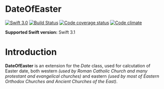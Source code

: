 # DateOfEaster
[![Swift 3.0](https://img.shields.io/badge/Swift-3.1-yellow.svg?style=flat)](https://developer.apple.com/swift/) [![Build Status](https://img.shields.io/travis/loyolny/DateOfEaster/master.svg?style=flat-square)](https://travis-ci.org/loyolny/DateOfEaster) [![Code coverage status](https://img.shields.io/codecov/c/github/loyolny/DateOfEaster.svg?style=flat-square)](http://codecov.io/github/loyolny/DateOfEaster) [![Code climate](https://img.shields.io/codeclimate/github/loyolny/DateOfEaster.svg)](https://codeclimate.com/github/Loyolny/DateOfEaster)

**Supported Swift version:** Swift 3.1
# Introduction
**DateOfEaster** is an extension for the _Date_ class, used for calcutation of Easter date, both western _(used by Roman Catholic Church and many protestant and evangelical churches)_ and eastern _(used by most of Eastern Orthodox Churches and Ancient Churches of the East)_.
